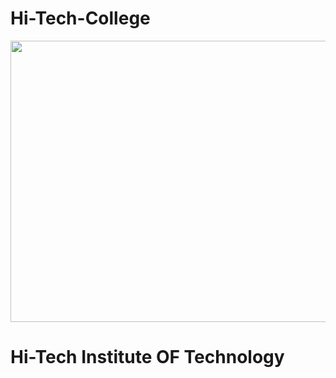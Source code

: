 # Hi-Tech-College

<img src="https://archive.nptel.ac.in/content/college_assets/college_logo/4356_logo.png" width="800" height="450">

# Hi-Tech Institute OF Technology
